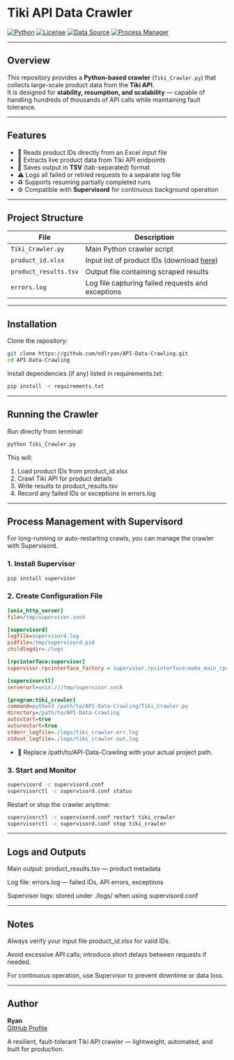 # Tiki API Data Crawler

[![Python](https://img.shields.io/badge/Built%20With-Python-blue)](https://www.python.org/)
[![License](https://img.shields.io/badge/License-MIT-green)](LICENSE)
[![Data Source](https://img.shields.io/badge/API-Tiki-orange)](https://tiki.vn/)
[![Process Manager](https://img.shields.io/badge/Managed%20By-Supervisor-lightgrey)](http://supervisord.org/)

---

## Overview

This repository provides a **Python-based crawler** (`Tiki_Crawler.py`) that collects large-scale product data from the **Tiki API**.  
It is designed for **stability, resumption, and scalability** — capable of handling hundreds of thousands of API calls while maintaining fault tolerance.

---

## Features

- 🔄 Reads product IDs directly from an Excel input file  
- 🚀 Extracts live product data from Tiki API endpoints  
- 🧾 Saves output in **TSV** (tab-separated) format  
- ⚠️ Logs all failed or retried requests to a separate log file  
- ♻️ Supports resuming partially completed runs  
- ⚙️ Compatible with **Supervisord** for continuous background operation  

---

## Project Structure

| File | Description |
|------|--------------|
| `Tiki_Crawler.py` | Main Python crawler script |
| `product_id.xlsx` | Input list of product IDs (download [here](https://1drv.ms/u/s!AukvlU4z92FZgp4xIlzQ4giHVa5Lpw?e=qDXctn)) |
| `product_results.tsv` | Output file containing scraped results |
| `errors.log` | Log file capturing failed requests and exceptions |

---

## Installation

Clone the repository:

```bash
git clone https://github.com/ndlryan/API-Data-Crawling.git
cd API-Data-Crawling
```

Install dependencies (if any) listed in requirements.txt:
```bash
pip install -r requirements.txt
```

---

## Running the Crawler

Run directly from terminal:

```bash
python Tiki_Crawler.py
```

This will:
1. Load product IDs from product_id.xlsx
2. Crawl Tiki API for product details
3. Write results to product_results.tsv
4. Record any failed IDs or exceptions in errors.log

---

## Process Management with Supervisord
For long-running or auto-restarting crawls, you can manage the crawler with Supervisord.

### 1. Install Supervisor

```bash
pip install supervisor
```

### 2. Create Configuration File

```ini
[unix_http_server]
file=/tmp/supervisor.sock

[supervisord]
logfile=supervisord.log
pidfile=/tmp/supervisord.pid
childlogdir=./logs

[rpcinterface:supervisor]
supervisor.rpcinterface_factory = supervisor.rpcinterface:make_main_rpcinterface

[supervisorctl]
serverurl=unix:///tmp/supervisor.sock

[program:tiki_crawler]
command=python3 /path/to/API-Data-Crawling/Tiki_Crawler.py
directory=/path/to/API-Data-Crawling
autostart=true
autorestart=true
stderr_logfile=./logs/tiki_crawler.err.log
stdout_logfile=./logs/tiki_crawler.out.log
```
  - 🔧 Replace /path/to/API-Data-Crawling with your actual project path.

### 3. Start and Monitor

```bash
supervisord -c supervisord.conf
supervisorctl -c supervisord.conf status
```

Restart or stop the crawler anytime:
```bash
supervisorctl -c supervisord.conf restart tiki_crawler
supervisorctl -c supervisord.conf stop tiki_crawler
```

---

## Logs and Outputs

Main output: product_results.tsv — product metadata

Log file: errors.log — failed IDs, API errors, exceptions

Supervisor logs: stored under ./logs/ when using supervisord.conf

---

## Notes

Always verify your input file product_id.xlsx for valid IDs.

Avoid excessive API calls; introduce short delays between requests if needed.

For continuous operation, use Supervisor to prevent downtime or data loss.

---

## Author

**Ryan**  
[GitHub Profile](https://github.com/ndlryan)

A resilient, fault-tolerant Tiki API crawler — lightweight, automated, and built for production.
